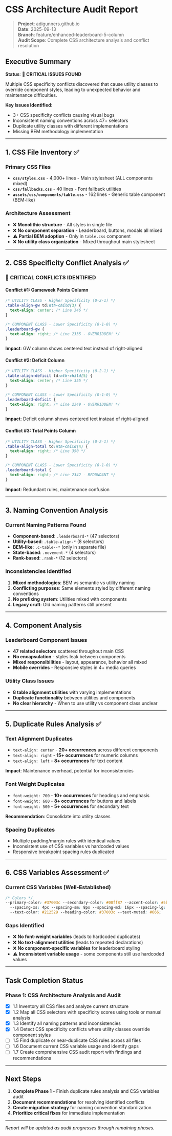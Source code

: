 # CSS Architecture Audit Report

> **Project**: adigunners.github.io  
> **Date**: 2025-09-13  
> **Branch**: feature/enhanced-leaderboard-5-column  
> **Audit Scope**: Complete CSS architecture analysis and conflict resolution

## Executive Summary

**Status**: 🚨 **CRITICAL ISSUES FOUND**

Multiple CSS specificity conflicts discovered that cause utility classes to override component
styles, leading to unexpected behavior and maintenance difficulties.

**Key Issues Identified:**

- 3+ CSS specificity conflicts causing visual bugs
- Inconsistent naming conventions across 47+ selectors
- Duplicate utility classes with different implementations
- Missing BEM methodology implementation

---

## 1. CSS File Inventory ✅

### Primary CSS Files

- **`css/styles.css`** - 4,000+ lines - Main stylesheet (ALL components mixed)
- **`css/fallbacks.css`** - 40 lines - Font fallback utilities
- **`assets/css/components/table.css`** - 162 lines - Generic table component (BEM-like)

### Architecture Assessment

- ❌ **Monolithic structure** - All styles in single file
- ❌ **No component separation** - Leaderboard, buttons, modals all mixed
- ⚠️ **Partial BEM adoption** - Only in `table.css` component
- ❌ **No utility class organization** - Mixed throughout main stylesheet

---

## 2. CSS Specificity Conflict Analysis ✅

### 🚨 CRITICAL CONFLICTS IDENTIFIED

#### Conflict #1: Gameweek Points Column

```css
/* UTILITY CLASS - Higher Specificity (0-2-1) */
.table-align-gw td:nth-child(3) {
  text-align: center; /* Line 346 */
}

/* COMPONENT CLASS - Lower Specificity (0-1-0) */
.leaderboard-gw {
  text-align: right; /* Line 2335 - OVERRIDDEN! */
}
```

**Impact**: GW column shows centered text instead of right-aligned

#### Conflict #2: Deficit Column

```css
/* UTILITY CLASS - Higher Specificity (0-2-1) */
.table-align-deficit td:nth-child(5) {
  text-align: center; /* Line 355 */
}

/* COMPONENT CLASS - Lower Specificity (0-1-0) */
.leaderboard-deficit {
  text-align: right; /* Line 2349 - OVERRIDDEN! */
}
```

**Impact**: Deficit column shows centered text instead of right-aligned

#### Conflict #3: Total Points Column

```css
/* UTILITY CLASS - Higher Specificity (0-2-1) */
.table-align-total td:nth-child(4) {
  text-align: right; /* Line 350 */
}

/* COMPONENT CLASS - Lower Specificity (0-1-0) */
.leaderboard-total {
  text-align: right; /* Line 2342 - REDUNDANT */
}
```

**Impact**: Redundant rules, maintenance confusion

---

## 3. Naming Convention Analysis

### Current Naming Patterns Found

- **Component-based**: `.leaderboard-*` (47 selectors)
- **Utility-based**: `.table-align-*` (8 selectors)
- **BEM-like**: `.c-table--*` (only in separate file)
- **State-based**: `.movement-*` (4 selectors)
- **Rank-based**: `.rank-*` (12 selectors)

### Inconsistencies Identified

1. **Mixed methodologies**: BEM vs semantic vs utility naming
2. **Conflicting purposes**: Same elements styled by different naming conventions
3. **No prefixing system**: Utilities mixed with components
4. **Legacy cruft**: Old naming patterns still present

---

## 4. Component Analysis

### Leaderboard Component Issues

- **47 related selectors** scattered throughout main CSS
- **No encapsulation** - styles leak between components
- **Mixed responsibilities** - layout, appearance, behavior all mixed
- **Mobile overrides** - Responsive styles in 4+ media queries

### Utility Class Issues

- **8 table alignment utilities** with varying implementations
- **Duplicate functionality** between utilities and components
- **No clear hierarchy** - When to use utility vs component class unclear

---

## 5. Duplicate Rules Analysis ✅

### Text Alignment Duplicates

- `text-align: center` - **20+ occurrences** across different components
- `text-align: right` - **15+ occurrences** for numeric columns
- `text-align: left` - **8+ occurrences** for text content

**Impact**: Maintenance overhead, potential for inconsistencies

### Font Weight Duplicates

- `font-weight: 700` - **10+ occurrences** for headings and emphasis
- `font-weight: 600` - **8+ occurrences** for buttons and labels
- `font-weight: 500` - **5+ occurrences** for secondary text

**Recommendation**: Consolidate into utility classes

### Spacing Duplicates

- Multiple padding/margin rules with identical values
- Inconsistent use of CSS variables vs hardcoded values
- Responsive breakpoint spacing rules duplicated

---

## 6. CSS Variables Assessment ✅

### Current CSS Variables (Well-Established)

```css
/* Colors */
--primary-color: #37003c --secondary-color: #00ff87 --accent-color: #5bbad5 /* Spacing */
  --spacing-xs: 4px --spacing-sm: 8px --spacing-md: 16px --spacing-lg: 24px /* Typography */
  --text-color: #212529 --heading-color: #37003c --text-muted: #666;
```

### Gaps Identified

- ❌ **No font-weight variables** (leads to hardcoded duplicates)
- ❌ **No text-alignment utilities** (leads to repeated declarations)
- ❌ **No component-specific variables** for leaderboard styling
- ⚠️ **Inconsistent variable usage** - some components still use hardcoded values

---

## Task Completion Status

### Phase 1: CSS Architecture Analysis and Audit

- [x] 1.1 Inventory all CSS files and analyze current structure
- [x] 1.2 Map all CSS selectors with specificity scores using tools or manual analysis
- [x] 1.3 Identify all naming patterns and inconsistencies
- [x] 1.4 Detect CSS specificity conflicts where utility classes override component styles
- [ ] 1.5 Find duplicate or near-duplicate CSS rules across all files
- [ ] 1.6 Document current CSS variable usage and identify gaps
- [ ] 1.7 Create comprehensive CSS audit report with findings and recommendations

---

## Next Steps

1. **Complete Phase 1** - Finish duplicate rules analysis and CSS variables audit
2. **Document recommendations** for resolving identified conflicts
3. **Create migration strategy** for naming convention standardization
4. **Prioritize critical fixes** for immediate implementation

---

_Report will be updated as audit progresses through remaining phases._
